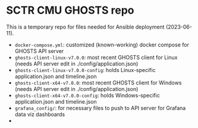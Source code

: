# SCTR CMU GHOSTS repo

This is a temporary repo for files needed for Ansible deployment (2023-06-11).

- `docker-compose.yml`: customized (known-working) docker compose for GHOSTS API server
- `ghosts-client-linux-v7.0.0`: most recent GHOSTS client for Linux (needs API server edit in ./config/application.json)
- `ghosts-client-linux-v7.0.0-config`: holds Linux-specific application.json and timeline.json
- `ghosts-client-x64-v7.0.0`: most recent GHOSTS client for Windows (needs API server edit in ./config/application.json)
- `ghosts-client-x64-v7.0.0-config`: holds Windows-specific application.json and timeline.json
- `grafana_config/`: for necessary files to push to API server for Grafana data viz dashboards
- 